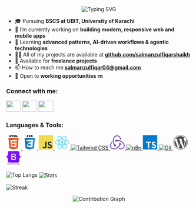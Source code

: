 <!-- Typing Animation -->
<div align="center">
  <img src="https://readme-typing-svg.demolab.com?font=Fira+Code&weight=600&size=28&pause=900&center=true&vCenter=true&width=750&lines=Hi,+I'm+Salman+Zulfiqar;Full-Stack+Web+%26+App+Developer+in+the+making;CS+Undergrad+%40+UBIT%2C+University+of+Karachi;AI+Enthusiast" alt="Typing SVG" />
</div>

<!-- About Me -->
- 🎓 Pursuing **BSCS at UBIT, University of Karachi**  
- 🔭 I’m currently working on **building modern, responsive web and mobile apps**  
- 🌱 Learning **advanced patterns, AI-driven workflows & agentic technologies**  
- 👨‍💻 All of my projects are available at **[github.com/salmanzulfiqarshaikh](https://github.com/salmanzulfiqarshaikh)**  
- 🏢 Available for **freelance projects**  
- 📫 How to reach me **salmanzulfiqar04@gmail.com**  
- 👔 Open to **working opportunities rn**

<!-- Social Links -->
<h3 align="left">Connect with me:</h3>
<p align="left">
  <a href="https://x.com/salmanzulf86556" target="_blank" rel="noreferrer"><img src="https://raw.githubusercontent.com/rahuldkjain/github-profile-readme-generator/master/src/images/icons/Social/twitter.svg" height="30" width="40" /></a>
  <a href="https://pk.linkedin.com/in/salmanzulfiqarshaikh" target="_blank" rel="noreferrer"><img src="https://raw.githubusercontent.com/rahuldkjain/github-profile-readme-generator/master/src/images/icons/Social/linked-in-alt.svg" height="30" width="40" /></a>
  <a href="https://www.instagram.com/salmanzulfiqar_" target="_blank" rel="noreferrer"><img src="https://raw.githubusercontent.com/rahuldkjain/github-profile-readme-generator/master/src/images/icons/Social/instagram.svg" height="30" width="40" /></a>
</p>

<!-- Languages & Tools -->
<h3 align="left">Languages & Tools:</h3>
<p align="left">
  <!-- HTML -->
  <a href="https://developer.mozilla.org/docs/Web/HTML">
    <img src="https://raw.githubusercontent.com/devicons/devicon/master/icons/html5/html5-original-wordmark.svg" width="40" height="40" alt="HTML"/>
  </a>
  <!-- CSS -->
  <a href="https://developer.mozilla.org/docs/Web/CSS">
    <img src="https://raw.githubusercontent.com/devicons/devicon/master/icons/css3/css3-original-wordmark.svg" width="40" height="40" alt="CSS"/>
  </a>
  <!-- JavaScript -->
  <a href="https://developer.mozilla.org/docs/Web/JavaScript">
    <img src="https://raw.githubusercontent.com/devicons/devicon/master/icons/javascript/javascript-original.svg" width="40" height="40" alt="JavaScript"/>
  </a>
  <!-- React -->
  <a href="https://react.dev/">
    <img src="https://raw.githubusercontent.com/devicons/devicon/master/icons/react/react-original.svg" width="40" height="40" alt="React"/>
  </a>
  <!-- Tailwind -->
  <a href="https://tailwindcss.com/">
    <img src="https://www.vectorlogo.zone/logos/tailwindcss/tailwindcss-icon.svg" width="40" height="40" alt="Tailwind CSS"/>
  </a>
  <!-- Redux -->
  <a href="https://redux.js.org">
    <img src="https://raw.githubusercontent.com/devicons/devicon/master/icons/redux/redux-original.svg" width="40" height="40" alt="Redux"/>
  </a>
  <!-- n8n -->
  <a href="https://n8n.io" target="_blank" rel="noreferrer">
    <img src="https://n8n.io/favicon.ico" alt="n8n" width="40" height="40"/>
  </a>
  <!-- TypeScript -->
  <a href="https://www.typescriptlang.org">
    <img src="https://raw.githubusercontent.com/devicons/devicon/master/icons/typescript/typescript-original.svg" width="40" height="40" alt="TypeScript"/>
  </a>
  <!-- Git -->
  <a href="https://git-scm.com">
    <img src="https://www.vectorlogo.zone/logos/git-scm/git-scm-icon.svg" width="40" height="40" alt="Git"/>
  </a>
  <!-- WordPress -->
  <a href="https://wordpress.org" target="_blank" rel="noreferrer">
    <img src="https://raw.githubusercontent.com/devicons/devicon/master/icons/wordpress/wordpress-plain.svg" width="40" height="40" alt="WordPress"/>
  </a>
  <!-- Bootstrap -->
  <a href="https://getbootstrap.com/">
    <img src="https://raw.githubusercontent.com/devicons/devicon/master/icons/bootstrap/bootstrap-original-wordmark.svg" width="40" height="40" alt="Bootstrap"/>
  </a>
</p>





<!-- Stats -->
<p>
  <img align="left" src="https://github-readme-stats.vercel.app/api/top-langs?username=salmanzulfiqarshaikh&show_icons=true&locale=en&layout=compact&theme=tokyonight" alt="Top Langs" />
</p>
<p>&nbsp;<img align="center" src="https://github-readme-stats.vercel.app/api?username=salmanzulfiqarshaikh&show_icons=true&locale=en&theme=tokyonight" alt="Stats" /></p>
<p><img align="center" src="https://github-readme-streak-stats.herokuapp.com/?user=salmanzulfiqarshaikh&theme=tokyonight" alt="Streak" /></p>

<!-- Contribution Graph -->
<div align="center">
  <img src="https://github-readme-activity-graph.vercel.app/graph?username=salmanzulfiqarshaikh&theme=tokyo-night&hide_border=true&area=true" alt="Contribution Graph" />
</div>
